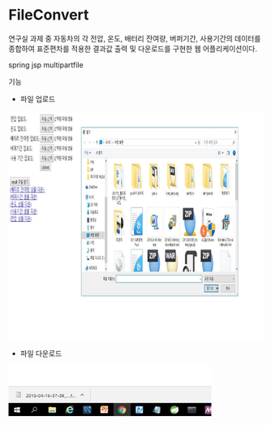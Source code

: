 # FileConvert

연구실 과제 중 자동차의 각 전압, 온도, 배터리 잔여량, 버퍼기간, 사용기간의 데이터를 종합하여 표준편차를 적용한 결과값 출력 및 다운로드를 구현한 웹 어플리케이션이다.

spring jsp multipartfile

기능

* 파일 업로드
<img src = './img/main.JPG' width = '700' height = '450' />

* 파일 다운로드
<img src = './img/result.JPG' width = '400' height = '100' />


